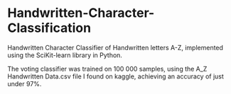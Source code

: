 # Handwritten-Character-Classification

Handwritten Character Classifier of Handwritten letters A-Z, implemented using the SciKit-learn library in Python.

The voting classifier was trained on 100 000 samples, using the A_Z Handwritten Data.csv file I found on kaggle, achieving an accuracy of just under 97%.


